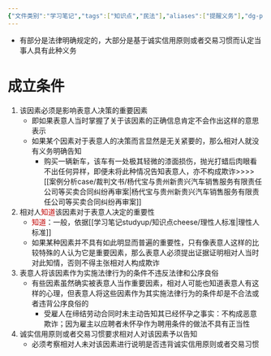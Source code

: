 ```yaml
---
{"文件类别":"学习笔记","tags":["知识点","民法"],"aliases":["提醒义务"],"dg-publish":true,"permalink":"/学习笔记studyup/知识点cheese/告知义务/","dgPassFrontmatter":true,"created":"2024-07-17T11:03:03.626+08:00","updated":"2024-10-27T23:07:21.048+08:00"}
---
```


- 有部分是法律明确规定的，大部分是基于诚实信用原则或者交易习惯而认定当事人具有此种义务
# 成立条件
1. 该因素必须是影响表意人决策的重要因素
	- 即如果表意人当时掌握了关于该因素的正确信息肯定不会作出这样的意思表示
	- 如果某个因素对于表意人的决策而言显然是无关紧要的，那么相对人就没有义务明确告知
		- 购买一辆新车，该车有一处极其轻微的漆面损伤，抛光打蜡后肉眼看不出任何异样，即便未将此种情况告知表意人，亦不构成欺诈>>>> [[案例分析case/裁判文书/杨代宝与贵州新贵兴汽车销售服务有限责任公司等买卖合同纠纷再审案\|杨代宝与贵州新贵兴汽车销售服务有限责任公司等买卖合同纠纷再审案]]
 2. 相对人<font color="#c00000">知道</font>该因素对于表意人决定的重要性
	- <font color="#c00000">知道</font>：一般，依据[[学习笔记studyup/知识点cheese/理性人标准\|理性人标准]]
	- 如果某种因素并不具有如此明显而普遍的重要性，只有像表意人这样的比较特殊的人认为它是重要因素，那么表意人必须提出证据证明相对人当时对此知情，否则不得主张相对人构成欺诈
3. 表意人将该因素作为实施法律行为的条件不违反法律和公序良俗
	- 有些因素虽然确实被表意人当作重要因素，相对人可能也知道表意人有这样的心理，但表意人将这些因素作为其实施法律行为的条件却是不合法或者违背公序良俗的
		- 受雇人在缔结劳动合同时未主动告知其已经怀孕之事实：不构成恶意欺诈；因为雇主以应聘者未怀孕作为聘用条件的做法不具有正当性
4. 诚实信用原则或者交易习惯要求相对人对该因素予以告知
	- 必须考察相对人未对该因素进行说明是否违背诚实信用原则或者交易习惯
